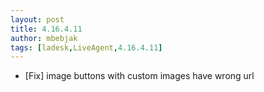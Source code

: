 ```yaml
---
layout: post
title: 4.16.4.11
author: mbebjak
tags: [ladesk,LiveAgent,4.16.4.11]
---
```


- [Fix] image buttons with custom images have wrong url
